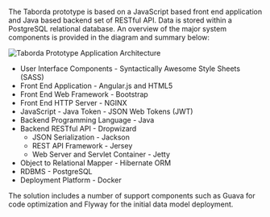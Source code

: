 The Taborda prototype is based on a JavaScript based front end application and Java based backend set of RESTful API. Data is stored within a PostgreSQL relational database. An overview of the major system components is provided in the diagram and summary below:

![Taborda Prototype Application Architecture](https://github.com/taborda-cws-prototype/cws-parent-portal/blob/master/designs/ADQP-Taborda-ApplicationArchitecture.png)

* User Interface Components - Syntactically Awesome Style Sheets (SASS)
* Front End Application - Angular.js and HTML5
* Front End Web Framework - Bootstrap
* Front End HTTP Server - NGINX
* JavaScript - Java Token - JSON Web Tokens (JWT)
* Backend Programming Language - Java
* Backend RESTful API - Dropwizard
	* JSON Serialization - Jackson
	* REST API Framework - Jersey
	* Web Server and Servlet Container - Jetty
* Object to Relational Mapper - Hibernate ORM
* RDBMS - PostgreSQL
* Deployment Platform - Docker

The solution includes a number of support components such as Guava for code optimization and Flyway for the initial data model deployment.